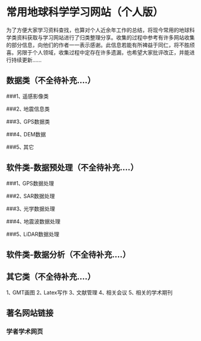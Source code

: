 # 常用地球科学学习网站（个人版）

为了方便大家学习资料查找，也算对个人近余年工作的总结，将现今常用的地球科学类资料获取与学习网站进行了归类整理分享。收集的过程中参考有许多网站收集的部分信息，向他们的作者一一表示感谢。此信息若能有所裨益于同仁，将不胜颀喜。另限于个人领域，收集过程中定存在许多遗漏，也希望大家批评改正，并能进行持续更新......

## 数据类（不全待补充....）

###1､ 遥感影像类

###2､ 地震信息类

###3､ GPS数据类

###4､ DEM数据

###5､ 其它


## 软件类-数据预处理（不全待补充....）

###1､ GPS数据处理

###2､ SAR数据处理

###3､ 光学数据处理

###4､ 地震波数据处理

###5､ LiDAR数据处理



## 软件类-数据分析（不全待补充....）



## 其它类（不全待补充....）
1､ GMT画图
2､ Latex写作
3､ 文献管理
4､ 相关会议
5､ 相关的学术期刊

## 著名网站链接



### 学者学术网页




